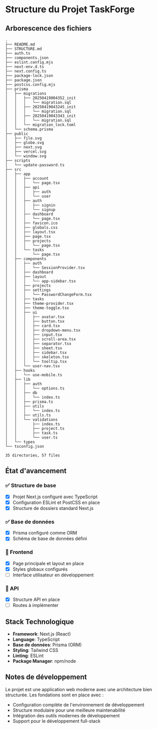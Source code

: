 # Structure du Projet TaskForge

## Arborescence des fichiers

```
.
├── README.md
├── STRUCTURE.md
├── auth.ts
├── components.json
├── eslint.config.mjs
├── next-env.d.ts
├── next.config.ts
├── package-lock.json
├── package.json
├── postcss.config.mjs
├── prisma
│   ├── migrations
│   │   ├── 20250419004352_init
│   │   │   └── migration.sql
│   │   ├── 20250419043245_init
│   │   │   └── migration.sql
│   │   ├── 20250419043343_init
│   │   │   └── migration.sql
│   │   └── migration_lock.toml
│   └── schema.prisma
├── public
│   ├── file.svg
│   ├── globe.svg
│   ├── next.svg
│   ├── vercel.svg
│   └── window.svg
├── scripts
│   └── update-password.ts
├── src
│   ├── app
│   │   ├── account
│   │   │   └── page.tsx
│   │   ├── api
│   │   │   ├── auth
│   │   │   └── user
│   │   ├── auth
│   │   │   ├── signin
│   │   │   └── signup
│   │   ├── dashboard
│   │   │   └── page.tsx
│   │   ├── favicon.ico
│   │   ├── globals.css
│   │   ├── layout.tsx
│   │   ├── page.tsx
│   │   ├── projects
│   │   │   └── page.tsx
│   │   └── tasks
│   │       └── page.tsx
│   ├── components
│   │   ├── auth
│   │   │   └── SessionProvider.tsx
│   │   ├── dashboard
│   │   ├── layout
│   │   │   └── app-sidebar.tsx
│   │   ├── projects
│   │   ├── settings
│   │   │   └── PasswordChangeForm.tsx
│   │   ├── tasks
│   │   ├── theme-provider.tsx
│   │   ├── theme-toggle.tsx
│   │   ├── ui
│   │   │   ├── avatar.tsx
│   │   │   ├── button.tsx
│   │   │   ├── card.tsx
│   │   │   ├── dropdown-menu.tsx
│   │   │   ├── input.tsx
│   │   │   ├── scroll-area.tsx
│   │   │   ├── separator.tsx
│   │   │   ├── sheet.tsx
│   │   │   ├── sidebar.tsx
│   │   │   ├── skeleton.tsx
│   │   │   └── tooltip.tsx
│   │   └── user-nav.tsx
│   ├── hooks
│   │   └── use-mobile.ts
│   ├── lib
│   │   ├── auth
│   │   │   └── options.ts
│   │   ├── db
│   │   │   └── index.ts
│   │   ├── prisma.ts
│   │   ├── utils
│   │   │   └── index.ts
│   │   ├── utils.ts
│   │   └── validations
│   │       ├── index.ts
│   │       ├── project.ts
│   │       ├── task.ts
│   │       └── user.ts
│   └── types
└── tsconfig.json

35 directories, 57 files

```

## État d'avancement

### ✅ Structure de base
- [x] Projet Next.js configuré avec TypeScript
- [x] Configuration ESLint et PostCSS en place
- [x] Structure de dossiers standard Next.js

### ✅ Base de données
- [x] Prisma configuré comme ORM
- [x] Schéma de base de données défini

### 🚧 Frontend
- [x] Page principale et layout en place
- [x] Styles globaux configurés
- [ ] Interface utilisateur en développement

### 🚧 API
- [x] Structure API en place
- [ ] Routes à implémenter

## Stack Technologique

- **Framework**: Next.js (React)
- **Language**: TypeScript
- **Base de données**: Prisma (ORM)
- **Styling**: Tailwind CSS
- **Linting**: ESLint
- **Package Manager**: npm/node

## Notes de développement

Le projet est une application web moderne avec une architecture bien structurée. Les fondations sont en place avec :
- Configuration complète de l'environnement de développement
- Structure modulaire pour une meilleure maintenabilité
- Intégration des outils modernes de développement
- Support pour le développement full-stack

